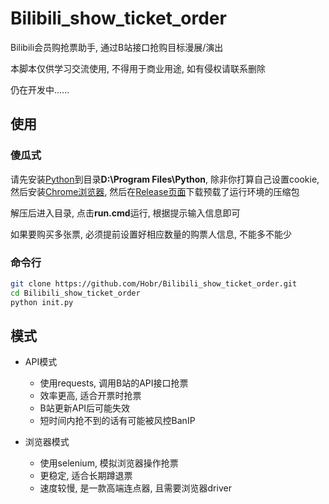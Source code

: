 # Bilibili_show_ticket_order

Bilibili会员购抢票助手, 通过B站接口抢购目标漫展/演出

本脚本仅供学习交流使用, 不得用于商业用途, 如有侵权请联系删除

仍在开发中......

## 使用

### 傻瓜式

请先安装[Python](https://www.python.org/downloads/)到目录**D:\Program Files\Python**, 除非你打算自己设置cookie, 然后安装[Chrome浏览器](https://www.google.com/chrome/), 然后在[Release页面](https://github.com/Hobr/Bilibili_show_ticket_order/releases)下载预载了运行环境的压缩包

解压后进入目录, 点击**run.cmd**运行, 根据提示输入信息即可

如果要购买多张票, 必须提前设置好相应数量的购票人信息, 不能多不能少

### 命令行

```bash
git clone https://github.com/Hobr/Bilibili_show_ticket_order.git
cd Bilibili_show_ticket_order
python init.py
```

## 模式

- API模式
  - 使用requests, 调用B站的API接口抢票
  - 效率更高, 适合开票时抢票
  - B站更新API后可能失效
  - 短时间内抢不到的话有可能被风控BanIP

- 浏览器模式
  - 使用selenium, 模拟浏览器操作抢票
  - 更稳定, 适合长期蹲退票
  - 速度较慢, 是一款高端连点器, 且需要浏览器driver
